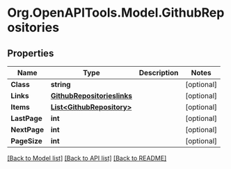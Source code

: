 # Org.OpenAPITools.Model.GithubRepositories

## Properties

Name | Type | Description | Notes
------------ | ------------- | ------------- | -------------
**Class** | **string** |  | [optional] 
**Links** | [**GithubRepositorieslinks**](GithubRepositorieslinks.md) |  | [optional] 
**Items** | [**List&lt;GithubRepository&gt;**](GithubRepository.md) |  | [optional] 
**LastPage** | **int** |  | [optional] 
**NextPage** | **int** |  | [optional] 
**PageSize** | **int** |  | [optional] 

[[Back to Model list]](../README.md#documentation-for-models) [[Back to API list]](../README.md#documentation-for-api-endpoints) [[Back to README]](../README.md)

